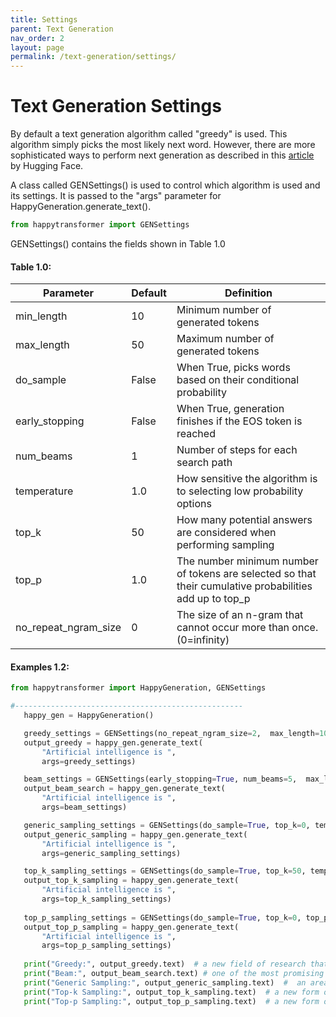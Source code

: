```yaml
---
title: Settings
parent: Text Generation
nav_order: 2
layout: page
permalink: /text-generation/settings/
---
```


# Text Generation Settings

By default a text generation algorithm called "greedy" is used.
This algorithm simply picks the most likely next word. 
However, there are more sophisticated ways to perform next generation as described in 
this [article](https://huggingface.co/blog/how-to-generate) by Hugging Face. 

A class called GENSettings() is used to control which algorithm is used and its settings. 
It is passed to the "args" parameter for HappyGeneration.generate_text(). 

```python
from happytransformer import GENSettings
```

GENSettings() contains the  fields shown in Table 1.0 

#### Table 1.0:  

| Parameter            |Default| Definition                                                            |
|----------------------|-------| ----------------------------------------------------------------------|
| min_length           | 10    | Minimum number of generated tokens                                    |
| max_length           | 50    | Maximum number of generated tokens                                    |
| do_sample            | False | When True, picks words based on their conditional probability         |
| early_stopping       | False | When True, generation finishes if the EOS token is reached            |
| num_beams            | 1     | Number of steps for each search path                                  |
| temperature          | 1.0   | How sensitive the algorithm is to selecting low probability options   |
| top_k                | 50    | How many potential answers are considered when performing sampling    |
| top_p                | 1.0   | The number minimum number of tokens are selected so that their cumulative probabilities add up to top_p  |
| no_repeat_ngram_size | 0     | The size of an n-gram that cannot occur more than once. (0=infinity)  |
#### Examples 1.2:  
 
 ```python
from happytransformer import HappyGeneration, GENSettings

#---------------------------------------------------
    happy_gen = HappyGeneration()

    greedy_settings = GENSettings(no_repeat_ngram_size=2,  max_length=10)
    output_greedy = happy_gen.generate_text(
        "Artificial intelligence is ",
        args=greedy_settings)

    beam_settings = GENSettings(early_stopping=True, num_beams=5,  max_length=10)
    output_beam_search = happy_gen.generate_text(
        "Artificial intelligence is ",
        args=beam_settings)

    generic_sampling_settings = GENSettings(do_sample=True, top_k=0, temperature=0.7,  max_length=10)
    output_generic_sampling = happy_gen.generate_text(
        "Artificial intelligence is ",
        args=generic_sampling_settings)

    top_k_sampling_settings = GENSettings(do_sample=True, top_k=50, temperature=0.7,  max_length=10)
    output_top_k_sampling = happy_gen.generate_text(
        "Artificial intelligence is ",
        args=top_k_sampling_settings)
    
    top_p_sampling_settings = GENSettings(do_sample=True, top_k=0, top_p=0.8, temperature=0.7,  max_length=10)
    output_top_p_sampling = happy_gen.generate_text(
        "Artificial intelligence is ",
        args=top_p_sampling_settings)
        
    print("Greedy:", output_greedy.text)  # a new field of research that has been gaining
    print("Beam:", output_beam_search.text) # one of the most promising areas of research in
    print("Generic Sampling:", output_generic_sampling.text)  #  an area of highly promising research, and a
    print("Top-k Sampling:", output_top_k_sampling.text)  # a new form of social engineering. In this
    print("Top-p Sampling:", output_top_p_sampling.text)  # a new form of social engineering. In this

```


